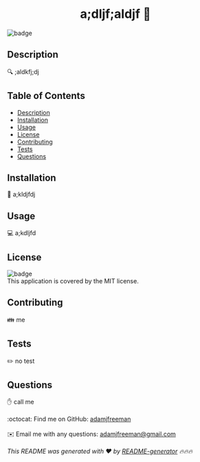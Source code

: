 
<h1 align="center">a;dljf;aldjf 👋</h1>

![badge](https://img.shields.io/badge/license-MIT-brightgreen)<br />
## Description
🔍 ;aldkfj;dj
## Table of Contents
- [Description](#description)
- [Installation](#installation)
- [Usage](#usage)
- [License](#license)
- [Contributing](#contributing)
- [Tests](#tests)
- [Questions](#questions)
## Installation
💾 a;kldjfdj
## Usage
💻 a;kdljfd
## License
![badge](https://img.shields.io/badge/license-MIT-brightgreen)
<br />
This application is covered by the MIT license. 
## Contributing
👪 me
## Tests
✏️ no test
## Questions
✋ call me<br />
<br />
:octocat: Find me on GitHub: [adamjfreeman](https://github.com/adamjfreeman)<br />
<br />
✉️ Email me with any questions: adamjfreeman@gmail.com<br /><br />
_This README was generated with ❤️ by [README-generator](https://github.com/adamjfreeman/readme-generator) 🔥🔥🔥_
  